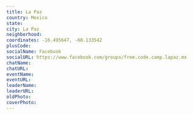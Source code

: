 ```yaml
---
title: La Paz
country: Mexico
state: 
city: La Paz
neighborhood: 
coordinates: -16.495647, -68.133542
plusCode:
socialName: Facebook
socialURL: https://www.facebook.com/groups/free.code.camp.lapaz.mx
chatName:
chatURL:
eventName:
eventURL:
leaderName:
leaderURL:
oldPhoto: 
coverPhoto:
---
```

